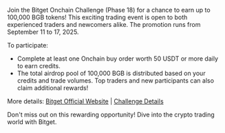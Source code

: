 Join the Bitget Onchain Challenge (Phase 18) for a chance to earn up to 100,000 BGB tokens! This exciting trading event is open to both experienced traders and newcomers alike. The promotion runs from September 11 to 17, 2025.

To participate:
- Complete at least one Onchain buy order worth 50 USDT or more daily to earn credits.
- The total airdrop pool of 100,000 BGB is distributed based on your credits and trade volumes. Top traders and new participants can also claim additional rewards!

More details: [Bitget Official Website](https://www.bitget.com) | [Challenge Details](https://www.bitget.com/events/onchain-hunt/232375)

Don't miss out on this rewarding opportunity! Dive into the crypto trading world with Bitget.